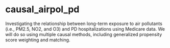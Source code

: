 # causal_airpol_pd

Investigating the relationship between long-term exposure to air pollutants (i.e., PM2.5, NO2, and O3) and PD hospitalizations using Medicare data. We will do so using multiple causal methods, including generalized propensity score weighting and matching.
